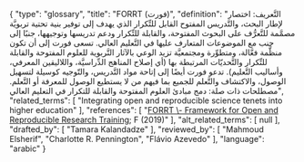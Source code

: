 {
    "type": "glossary",
    "title": "FORRT (فورت)",
    "definition": "التَّعريف:  اختصار لإطار البحث، والتَّدريس المفتوح القابل للتِّكرار الذي يهدف إلى توفير بنية تحتية تربويَّة مصمَّمة للتَّعرُّف على البحوث المفتوحة، والقابلة للتِّكرار ودعم تدريسها وتوجيهها، جنبًا إلى جنب مع الموضوعات المتعارف عليها في التَّعليم العالي.  تسعى فورت إلى أن تكون منظَّمة فعَّالة، ومتطوِّرة ومجتمعيَّة تزيد الوعي بالآثار التَّربوية للعلوم المفتوحة والقابلة للتِّكرار والتَّحديّات المرتبطة بها (أي إصلاح المناهج الدِّراسيَّة، واللاليقين المعرفي، وأساليب التَّعليم).  تدعو فورت أيضًا إلى إتاحة مواد التَّدريس، والتّوجيه كوسيلة لتسهيل الوصول، والاكتشاف والتَّعلم للجميع بما فيهم من لا يستطيع  الوصول للمعرفة أو التَّعلم.  مصطلحات ذات صلة: دمج مبادئ العلوم المفتوحة والقابلة للتكرار في التعليم العالي",
    "related_terms": [
        "Integrating open and reproducible science tenets into higher education"
    ],
    "references": [
        "[FORRT \\- Framework for Open and Reproducible Research Training](https://forrt.org/); F (2019)"
    ],
    "alt_related_terms": [
        null
    ],
    "drafted_by": [
        "Tamara Kalandadze"
    ],
    "reviewed_by": [
        "Mahmoud Elsherif",
        "Charlotte R. Pennington",
        "Flávio Azevedo"
    ],
    "language": "arabic"
}